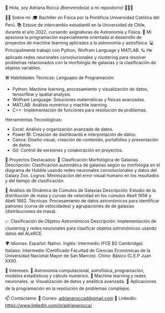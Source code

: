💫 Hola, soy Adriana Rocca
  ¡Bienvenido(a) a mi repositorio! 👩‍💻✨

🧑‍🚀 Sobre mí:
🎓 Bachiller en Física por la Pontificia Universidad Católica del Perú.
📚 Estuve de intercambio estudiantil en la Universidad de Chile, durante el año 2022, cursando asignaturas de Astronomía y Física.
🌌 Mi apasiona la programación especialmente orientada al desarrollo de proyectos de machine learning aplicados a la astronomía y astrofísica.
💻 Principalmente trabajo con Python, Wolfram Language y MATLAB.
🪐 He aplicado redes neuronales convolucionales y clustering para resolver problemas relacionados con la morfología de galaxias y la clasificación de objetos variables.

🛠 Habilidades Técnicas:
Lenguajes de Programación:
* Python: Machine learning, procesamiento y visualización de datos, tensorflow y spatial analysis.
* Wolfram Language: Soluciones matemáticas y físicas avanzadas.
* MATLAB: Análisis numérico y machile learning.
* C++: Implementación de funciones para resolución de problemas.

Herramientas Tecnológicas:
* Excel: Análisis y organización avanzada de datos.
* Power BI: Creación de dashboards e interpretación de datos.
* Canva: Diseño visual, creación de contenido, portafolios y presentación de datos.
* Git: Control de versiones y colaboración en proyectos.

🚀 Proyectos Destacados:
🌌 Clasificación Morfológica de Galaxias
Descripción: Clasificación automática de galaxias según su morfología en el diagrama de Hubble usando redes neuronales convolucionales y datos del Galaxy Zoo.
Logros: Minimización del error visual humano en los resultados y del tiempo de clasificación.

🔭 Análisis de Dinámica de Cúmulos de Galaxias
Descripción: Estudio de la distribución de masa y curvas de velocidad en los cúmulos Abell 1656 y Abell 1882.
Técnicas: Procesamiento de datos astronómicos para identificar patrones (curva de velocidades) y agrupaciones de de galaxias (distribuciones de masa).

📈 Clasificación de Objetos Astronómicos
Descripción: Implementación de clustering y redes neuronales para clasificar objetos astronómicos usando datos del ALeRCE.

🌍 Idiomas:
Español: Nativo.
Inglés: Intermedio (FCE B2 Cambridge).
Italiano: Intermedio (Certificado Facultad de Ciencias Económicas de la Universidad Nacional Mayor de San Marcos).
Chino: Básico (C.E.P Juan XXIII).

🌟 Intereses:
🚀 Astronomía computacional, astrofísica, programación, modelos estadísticos y cálculo numérico.
🤖 Machine learning y redes neuronales.
📊 Visualización de datos y analítica avanzada.
💼 Aplicaciones de la programación en la resolución de problemas complejos.

📫 Contáctame: 
💌 Correo: adrianaroccad@gmail.com
🔗 LinkedIn: https://www.linkedin.com/in/adrianarocca/

